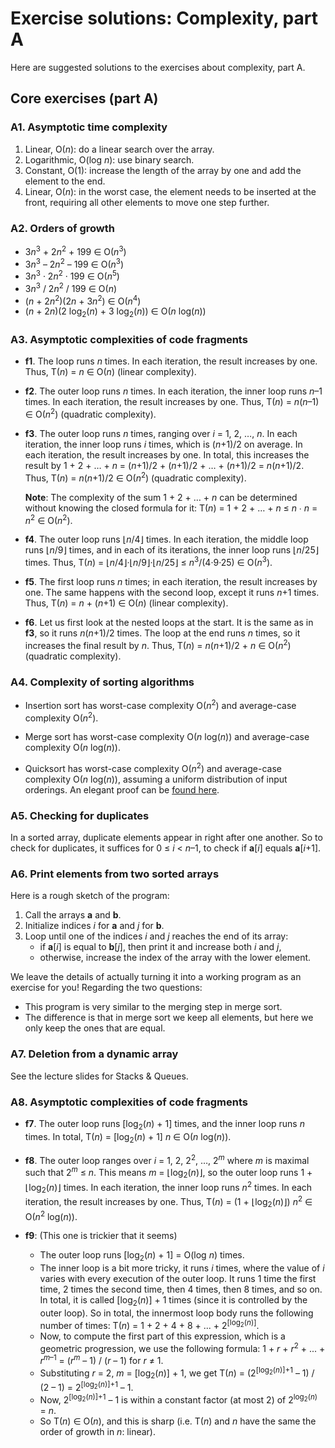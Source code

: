 # Exercise solutions: Complexity, part A

Here are suggested solutions to the exercises about complexity, part A.

## Core exercises (part A)

### A1. Asymptotic time complexity

1. Linear, O(*n*): do a linear search over the array.
2. Logarithmic, O(log *n*): use binary search.
3. Constant, O(1): increase the length of the array by one and add the element to the end.
4. Linear, O(*n*): in the worst case, the element needs to be inserted at the front, requiring all other elements to move one step further.

### A2. Orders of growth

- 3*n*<sup>3</sup> + 2*n*<sup>2</sup> + 199 ∈ O(*n*<sup>3</sup>)
- 3*n*<sup>3</sup> – 2*n*<sup>2</sup> – 199 ∈ O(*n*<sup>3</sup>)
- 3*n*<sup>3</sup> · 2*n*<sup>2</sup> · 199 ∈ O(*n*<sup>5</sup>)
- 3*n*<sup>3</sup> / 2*n*<sup>2</sup> / 199 ∈ O(*n*)
- (*n* + 2*n*<sup>2</sup>)(2*n* + 3*n*<sup>2</sup>) ∈ O(*n*<sup>4</sup>)
- (*n* + 2*n*)(2 log<sub>2</sub>(*n*) + 3 log<sub>2</sub>(*n*)) ∈ O(*n* log(*n*))

### A3. Asymptotic complexities of code fragments

- **f1**.
  The loop runs *n* times.
  In each iteration, the result increases by one.
  Thus, T(*n*) = *n* ∈ O(*n*) (linear complexity).

- **f2**.
  The outer loop runs *n* times.
  In each iteration, the inner loop runs *n*–1 times.
  In each iteration, the result increases by one.
  Thus, T(*n*) = *n*(*n*–1) ∈ O(*n*<sup>2</sup>) (quadratic complexity).

- **f3**.
  The outer loop runs *n* times, ranging over *i* = 1, 2, …, *n*.
  In each iteration, the inner loop runs *i* times, which is (*n*+1)/2 on average.
  In each iteration, the result increases by one.
  In total, this increases the result by 1 + 2 + … + *n* = (*n*+1)/2 + (*n*+1)/2 + … + (*n*+1)/2 = *n*(*n*+1)/2.
  Thus, T(*n*) = *n*(*n*+1)/2 ∈ O(*n*<sup>2</sup>) (quadratic complexity).

  **Note**:
  The complexity of the sum 1 + 2 + … + *n* can be determined without knowing the closed formula for it: T(*n*) = 1 + 2 + … + *n* ≤ *n* ∙ *n* = *n*<sup>2</sup> ∈ O(*n*<sup>2</sup>).

- **f4**.
  The outer loop runs ⌊*n*/4⌋ times.
  In each iteration, the middle loop runs ⌊*n*/9⌋ times, and in each of its iterations, the inner loop runs ⌊*n*/25⌋ times.
  Thus, T(*n*) = ⌊*n*/4⌋·⌊*n*/9⌋·⌊*n*/25⌋ ≤ *n*<sup>3</sup>/(4·9·25) ∈ O(*n*<sup>3</sup>).

- **f5**.
  The first loop runs *n* times; in each iteration, the result increases by one.
  The same happens with the second loop, except it runs *n*+1 times.
  Thus, T(*n*) = *n* + (*n*+1) ∈ O(*n*) (linear complexity).

- **f6**.
  Let us first look at the nested loops at the start.
  It is the same as in **f3**, so it runs *n*(*n*+1)/2 times.
  The loop at the end runs *n* times, so it increases the final result by *n*.
  Thus, T(*n*) = *n*(*n*+1)/2 + *n* ∈ O(*n*<sup>2</sup>) (quadratic complexity).

### A4. Complexity of sorting algorithms

- Insertion sort has worst-case complexity O(*n*<sup>2</sup>) and average-case complexity O(*n*<sup>2</sup>).

- Merge sort has worst-case complexity O(*n* log(*n*)) and average-case complexity O(*n* log(*n*)).

- Quicksort has worst-case complexity O(*n*<sup>2</sup>) and average-case complexity O(*n* log(*n*)), assuming a uniform distribution of input orderings.
  An elegant proof can be [found here](https://en.wikipedia.org/wiki/Quicksort#Using_a_binary_search_tree).

### A5. Checking for duplicates

In a sorted array, duplicate elements appear in right after one another.
So to check for duplicates, it suffices for 0 ≤ *i* < *n*–1, to check if **a**[*i*] equals **a**[*i*+1].

### A6. Print elements from two sorted arrays

Here is a rough sketch of the program:

1. Call the arrays **a** and **b**.
2. Initialize indices *i* for **a** and *j* for **b**.
3. Loop until one of the indices *i* and *j* reaches the end of its array:
    - if **a**[*i*] is equal to **b**[*j*], then print it and increase both *i* and *j*,
    - otherwise, increase the index of the array with the lower element.

We leave the details of actually turning it into a working program as an exercise for you!
Regarding the two questions:

- This program is very similar to the merging step in merge sort.
- The difference is that in merge sort we keep all elements, but here we only keep the ones that are equal.

### A7. Deletion from a dynamic array

See the lecture slides for Stacks & Queues.

### A8. Asymptotic complexities of code fragments

- **f7**.
  The outer loop runs [log<sub>2</sub>(*n*) + 1] times, and the inner loop runs *n* times.
  In total, T(*n*) = [log<sub>2</sub>(*n*) + 1] *n* ∈ O(*n* log(*n*)).

- **f8**.
  The outer loop ranges over *i* = 1, 2, 2<sup>2</sup>, …, 2<sup>*m*</sup> where *m* is maximal such that 2<sup>*m*</sup> ≤ *n*.
  This means *m* = ⌊log<sub>2</sub>(*n*)⌋, so the outer loop runs 1 + ⌊log<sub>2</sub>(*n*)⌋ times.
  In each iteration, the inner loop runs *n*<sup>2</sup> times.
  In each iteration, the result increases by one.
  Thus, T(*n*) = (1 + ⌊log<sub>2</sub>(*n*)⌋) *n*<sup>2</sup> ∈ O(*n*<sup>2</sup> log(*n*)).

- **f9**: (This one is trickier that it seems)

    - The outer loop runs [log<sub>2</sub>(*n*) + 1] = O(log *n*) times.
    - The inner loop is a bit more tricky, it runs *i* times, where the value of *i* varies with every execution of the outer loop.
      It runs 1 time the first time, 2 times the second time, then 4 times, then 8 times, and so on.
      In total, it is called [log<sub>2</sub>(*n*)] + 1 times (since it is controlled by the outer loop).
      So in total, the innermost loop body runs the following number of times: T(*n*) = 1 + 2 + 4 + 8 + ... + 2<sup>[log<sub>2</sub>(*n*)]</sup>.
    - Now, to compute the first part of this expression, which is a geometric progression, we use the following formula: 1 + *r* + *r*<sup>2</sup> + ... + *r*<sup>*m*–1</sup> = (*r*<sup>*m*</sup> – 1) / (*r* – 1) for *r* ≠ 1.
    - Substituting *r* = 2, *m* = [log<sub>2</sub>(*n*)] + 1, we get T(*n*) = (2<sup>[log<sub>2</sub>(*n*)]+1</sup> – 1) / (2 – 1) = 2<sup>[log<sub>2</sub>(*n*)]+1</sup> – 1.
    - Now, 2<sup>[log<sub>2</sub>(*n*)]+1</sup> – 1 is within a constant factor (at most 2) of 2<sup>log<sub>2</sub>(*n*)</sup> = *n*.
    - So T(*n*) ∈ O(*n*), and this is sharp (i.e. T(*n*) and *n* have the same the order of growth in *n*: linear).
